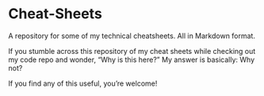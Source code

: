 # Cheat-Sheets

A repository for some of my technical cheatsheets. All in Markdown format. 

If you stumble across this repository of my cheat sheets while checking out my code repo and wonder, “Why is this here?” My answer is basically: Why not?

If you find any of this useful, you’re welcome!